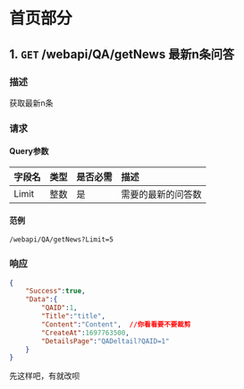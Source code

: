 # 首页部分

## 1. `GET` /webapi/QA/getNews 最新n条问答

### 描述

获取最新n条

### 请求

#### Query参数

| 字段名 | 类型 | 是否必需 | 描述               |
| :----- | :--- | :------- | :----------------- |
| Limit  | 整数 | 是       | 需要的最新的问答数 |

#### 范例

`/webapi/QA/getNews?Limit=5`

### 响应

```json
{
    "Success":true,
    "Data":{
        "QAID":1,
        "Title":"title",
        "Content":"Content",  //你看看要不要裁剪
        "CreateAt":1697763500,
        "DetailsPage":"QADeltail?QAID=1"
    }
}
```

先这样吧，有就改呗
